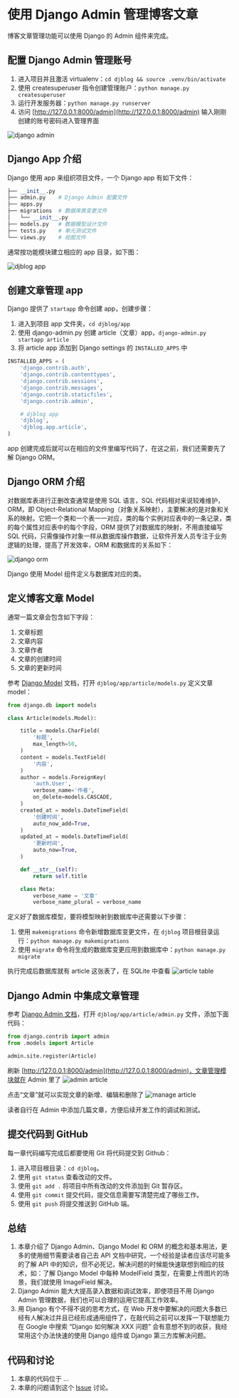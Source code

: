 # 使用 Django Admin 管理博客文章

博客文章管理功能可以使用 Django 的 Admin 组件来完成。

## 配置 Django Admin 管理账号
1. 进入项目并且激活 virtualenv：`cd djblog && source .venv/bin/activate`
2. 使用 createsuperuser 指令创建管理账户：`python manage.py createsuperuser`
3. 运行开发服务器：`python manage.py runserver`
3. 访问 [http://127.0.0.1:8000/admin](http://127.0.0.1:8000/admin) 输入刚刚创建的账号密码进入管理界面

![django admin](http://cdn.defcoding.com/127718BE-B6A6-4A52-AE93-812EDF672F61.png)

## Django App 介绍
Django 使用 app 来组织项目文件，一个 Django app 有如下文件：
``` python
├── __init__.py
├── admin.py    # Django Admin 配置文件
├── apps.py
├── migrations  # 数据库表变更文件
│   └── __init__.py
├── models.py   # 数据模型设计文件
├── tests.py    # 单元测试文件
└── views.py    # 视图文件
```

通常按功能模块建立相应的 app 目录，如下图：

![djblog app](http://cdn.defcoding.com/D62ADCF7-2563-4923-9158-BB5BA0329536.png)

## 创建文章管理 app
Django 提供了 `startapp` 命令创建 app，创建步骤：

1. 进入到项目 app 文件夹，`cd djblog/app`
2. 使用 django-admin.py 创建 article（文章）app，`django-admin.py startapp article`
3. 将 article app 添加到 Django settings 的 `INSTALLED_APPS` 中

``` python
INSTALLED_APPS = (
    'django.contrib.auth',
    'django.contrib.contenttypes',
    'django.contrib.sessions',
    'django.contrib.messages',
    'django.contrib.staticfiles',
    'django.contrib.admin',

    # djblog app
    'djblog',
    'djblog.app.article',
)
```

app 创建完成后就可以在相应的文件里编写代码了，在这之前，我们还需要先了解 Django ORM。

## Django ORM 介绍
对数据库表进行正删改查通常是使用 SQL 语言，SQL 代码相对来说较难维护，ORM，即 Object-Relational Mapping（对象关系映射），主要解决的是对象和关系的映射。它把一个类和一个表一一对应，类的每个实例对应表中的一条记录，类的每个属性对应表中的每个字段，ORM 提供了对数据库的映射，不用直接编写 SQL 代码，只需像操作对象一样从数据库操作数据，让软件开发人员专注于业务逻辑的处理，提高了开发效率，ORM 和数据库的关系如下：

![django orm](http://cdn.defcoding.com/33ACB617-84B4-4BE7-887B-794DD8CB620F.png)

Django 使用 Model 组件定义与数据库对应的类。

## 定义博客文章 Model
通常一篇文章会包含如下字段：

1. 文章标题
2. 文章内容
3. 文章作者
4. 文章的创建时间
5. 文章的更新时间

参考 [Django Model](https://docs.djangoproject.com/zh-hans/2.2/topics/db/models/) 文档，打开 `djblog/app/article/models.py` 定义文章 model：
```python
from django.db import models

class Article(models.Model):

    title = models.CharField(
        '标题',
        max_length=50,
    )
    content = models.TextField(
        '内容',
    )
    author = models.ForeignKey(
        'auth.User',
        verbose_name='作者',
        on_delete=models.CASCADE,
    )
    created_at = models.DateTimeField(
        '创建时间',
        auto_now_add=True,
    )
    updated_at = models.DateTimeField(
        '更新时间',
        auto_now=True,
    )

    def __str__(self):
        return self.title

    class Meta:
        verbose_name = '文章'
        verbose_name_plural = verbose_name
```

定义好了数据库模型，要将模型映射到数据库中还需要以下步骤：

1. 使用 `makemigrations` 命令新增数据库变更文件，在 `djblog` 项目根目录运行：`python manage.py makemigrations`
2. 使用 `migrate` 命令将生成的数据库变更应用到数据库中：`python manage.py migrate`

执行完成后数据库就有 article 这张表了，在 SQLite 中查看
![article table](http://cdn.defcoding.com/2A008739-3203-41CA-A308-81FAB2EABADE.png)

## Django Admin 中集成文章管理
参考 [Django Admin 文档](https://docs.djangoproject.com/zh-hans/2.2/ref/contrib/admin/#modeladmin-objects)，打开 `djblog/app/article/admin.py` 文件，添加下面代码：
``` python
from django.contrib import admin
from .models import Article

admin.site.register(Article)
```

刷新 [http://127.0.0.1:8000/admin](http://127.0.0.1:8000/admin)，文章管理模块就在 Admin 里了
![admin article](http://cdn.defcoding.com/FB0C8F2C-1D8F-4396-B7A6-88117A09D504.png)

点击“文章”就可以实现文章的新增、编辑和删除了
![manage article](http://cdn.defcoding.com/68F34AAF-1BD7-49A7-9CAD-4CB12C3FA693.png)

读者自行在 Admin 中添加几篇文章，方便后续开发工作的调试和测试。

## 提交代码到 GitHub
每一章代码编写完成后都要使用 Git 将代码提交到 Github：

1. 进入项目根目录：`cd djblog`。
2. 使用 `git status` 查看改动的文件。
3. 使用 `git add .` 将项目中所有改动的文件添加到 Git 暂存区。
4. 使用 `git commit` 提交代码，提交信息需要写清楚完成了哪些工作。
5. 使用 `git push` 将提交推送到 GitHub 端。

## 总结
1. 本章介绍了 Django Admin、Django Model 和 ORM 的概念和基本用法，更多的使用细节需要读者自己去 API 文档中研究，一个经验是读者应该尽可能多的了解 API 中的知识，但不必死记，解决问题的时候能快速联想到相应的技术，如：了解 Django Model 中每种 ModelField 类型，在需要上传图片的场景，我们就使用 ImageField 解决。
2. Django Admin 能大大提高录入数据和调试效率，即使项目不用 Django Admin 管理数据，我们也可以合理的运用它提高工作效率。
3. 用 Django 有个不得不说的思考方式，在 Web 开发中要解决的问题大多数已经有人解决过并且已经形成通用组件了，在敲代码之前可以发挥一下联想能力在 Google 中搜索 “Django 如何解决 XXX 问题” 会有意想不到的收获，我经常用这个办法快速的使用 Django 组件或 Django 第三方库解决问题。

## 代码和讨论
1. 本章的代码位于 ...
2. 本章的问题请到这个 [Issue](#) 讨论。
